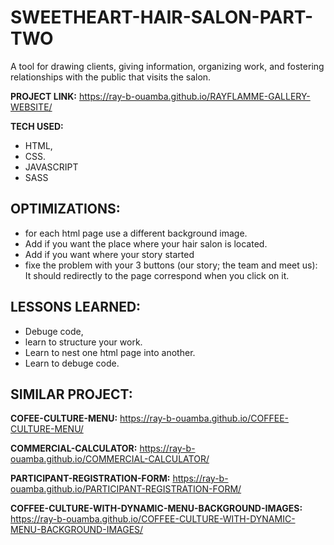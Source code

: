 # SWEETHEART-HAIR-SALON-PART-TWO

A tool for drawing clients, giving information, organizing work, and fostering relationships with the public that visits the salon.

**PROJECT LINK:** https://ray-b-ouamba.github.io/RAYFLAMME-GALLERY-WEBSITE/

**TECH USED:** 
* HTML,
* CSS.
* JAVASCRIPT
* SASS

## OPTIMIZATIONS:
* for each html page use a different background image.
* Add if you want the place where your hair salon is located.
* Add if you want where your story started
* fixe the problem with your 3 buttons (our story; the team and meet us): It should redirectly to the page correspond when you click on it.

## LESSONS LEARNED:
* Debuge code,
* learn to structure your work.
* Learn to nest one html page into another.
* Learn to debuge code.

## SIMILAR PROJECT:

**COFEE-CULTURE-MENU:** https://ray-b-ouamba.github.io/COFFEE-CULTURE-MENU/

**COMMERCIAL-CALCULATOR:** https://ray-b-ouamba.github.io/COMMERCIAL-CALCULATOR/

**PARTICIPANT-REGISTRATION-FORM:** https://ray-b-ouamba.github.io/PARTICIPANT-REGISTRATION-FORM/

**COFFEE-CULTURE-WITH-DYNAMIC-MENU-BACKGROUND-IMAGES:** https://ray-b-ouamba.github.io/COFFEE-CULTURE-WITH-DYNAMIC-MENU-BACKGROUND-IMAGES/



